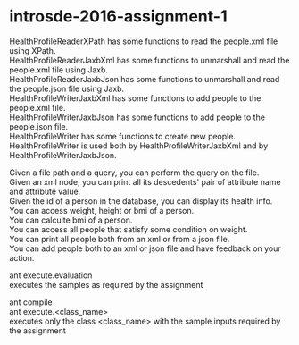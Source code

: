 # introsde-2016-assignment-1

HealthProfileReaderXPath has some functions to read the people.xml file using XPath.  
HealthProfileReaderJaxbXml has some functions to unmarshall and read the people.xml file using Jaxb.  
HealthProfileReaderJaxbJson has some functions to unmarshall and read the people.json file using Jaxb.  
HealthProfileWriterJaxbXml has some functions to add people to the people.xml file.  
HealthProfileWriterJaxbJson has some functions to add people to the people.json file.  
HealthProfileWriter has some functions to create new people.  
HealthProfileWriter is used both by HealthProfileWriterJaxbXml and by HealthProfileWriterJaxbJson.  
  
Given a file path and a query, you can perform the query on the file.   
Given an xml node, you can print all its descedents' pair of attribute name and attribute value.  
Given the id of a person in the database, you can display its health info.  
You can access weight, height or bmi of a person.  
You can calculte bmi of a person.  
You can access all people that satisfy some condition on weight.  
You can print all people both from an xml or from a json file.  
You can add people both to an xml or json file and have feedback on your action.  
  
ant execute.evaluation  
    executes the samples as required by the assignment  
  
ant compile  
ant execute.<class_name>  
    executes only the class <class_name> with the sample inputs required by the assignment  

